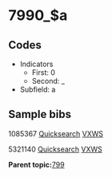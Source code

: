 # 7990\_$a

## Codes

-   Indicators
    -   First: 0
    -   Second: \_
-   Subfield: a

## Sample bibs

1085367 [Quicksearch](https://search.library.yale.edu/catalog/1085367) [VXWS](http://prodorbis.library.yale.edu:7014/vxws/GetHoldingsService?bibId=1085367)

5321140 [Quicksearch](https://search.library.yale.edu/catalog/5321140) [VXWS](http://prodorbis.library.yale.edu:7014/vxws/GetHoldingsService?bibId=5321140)

**Parent topic:**[799](../../tags/799/799.md)

